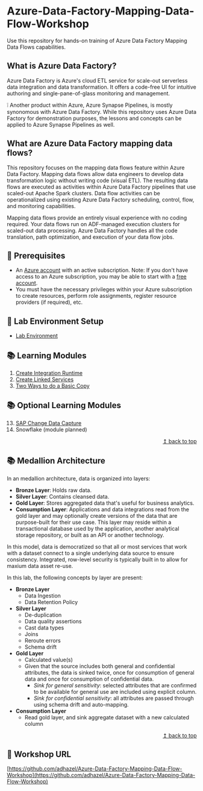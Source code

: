 # Azure-Data-Factory-Mapping-Data-Flow-Workshop

Use this repository for hands-on training of Azure Data Factory Mapping Data Flows capabilities.

## What is Azure Data Factory?

Azure Data Factory is Azure's cloud ETL service for scale-out serverless data integration and data transformation. It offers a code-free UI for intuitive authoring and single-pane-of-glass monitoring and management.

:grey_exclamation: Another product within Azure, Azure Synapse Pipelines, is mostly synonomous with Azure Data Factory. While this repository uses Azure Data Factory for demonstration purposes, the lessons and concepts can be applied to Azure Synapse Pipelines as well.

## What are Azure Data Factory mapping data flows?

This repository focuses on the mapping data flows feature within Azure Data Factory. Mapping data flows allow data engineers to develop data transformation logic without writing code (visual ETL). The resulting data flows are executed as activities within Azure Data Factory pipelines that use scaled-out Apache Spark clusters. Data flow activities can be operationalized using existing Azure Data Factory scheduling, control, flow, and monitoring capabilities.

Mapping data flows provide an entirely visual experience with no coding required. Your data flows run on ADF-managed execution clusters for scaled-out data processing. Azure Data Factory handles all the code translation, path optimization, and execution of your data flow jobs.

## :thinking: Prerequisites

* An [Azure account](https://azure.microsoft.com/free/) with an active subscription. Note: If you don't have access to an Azure subscription, you may be able to start with a [free account](https://www.azure.com/free).
* You must have the necessary privileges within your Azure subscription to create resources, perform role assignments, register resource providers (if required), etc.

## :test_tube: Lab Environment Setup

* [Lab Environment](./modules/module00.md)

## :books: Learning Modules

1. [Create Integration Runtime](./modules/module01.md)
2. [Create Linked Services](./modules/module02.md)
3. [Two Ways to do a Basic Copy](./modules/module03.md)

## :books: Optional Learning Modules

13. [SAP Change Data Capture](./modules/module13.md)
14. Snowflake (module planned)

<div align="right"><a href="#azure-data-factory-mapping-data-flow-workshop">↥ back to top</a></div>

## :books: Medallion Architecture
In an medallion architecture, data is organized into layers: 
- **Bronze Layer**: Holds raw data.
- **Silver Layer**: Contains cleansed data.
- **Gold Layer**: Stores aggregated data that's useful for business analytics.
- **Consumption Layer**: Applications and data integrations read from the gold layer and may optionally create versions of the data that are purpose-built for their use case. This layer may reside within a transactional database used by the application, another analytical storage repository, or built as an API or another technology.

In this model, data is democratized so that all or most services that work with a dataset connect to a single underlying data source to ensure consistency. Integrated, row-level security is typically built in to allow for maxium data asset re-use.

In this lab, the following concepts by layer are present:
- **Bronze Layer**
  - Data Ingestion
  - Data Retention Policy
- **Silver Layer**
  - De-duplication
  - Data quality assertions
  - Cast data types
  - Joins
  - Reroute errors
  - Schema drift
- **Gold Layer**
  - Calculated value(s)
  - Given that the source includes both general and confidential attributes, the data is sinked twice, once for consumption of general data and once for consumption of confidential data. 
    - *Sink for general sensitivity*: selected attributes that are confirmed to be available for general use are included using explicit column.
    - *Sink for confidential sensitivity*: all attributes are passed through using schema drift and auto-mapping.
- **Consumption Layer**
  - Read gold layer, and sink aggregate dataset with a new calculated column

<div align="right"><a href="#azure-data-factory-mapping-data-flow-workshop">↥ back to top</a></div>

## :link: Workshop URL

[https://github.com/adhazel/Azure-Data-Factory-Mapping-Data-Flow-Workshop](https://github.com/adhazel/Azure-Data-Factory-Mapping-Data-Flow-Workshop)
